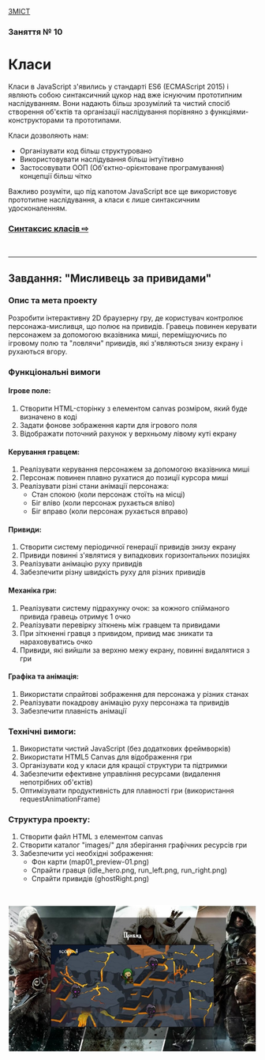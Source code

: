 [ЗМІСТ](../index.md)

### Заняття № 10

# Класи

Класи в JavaScript з'явились у стандарті ES6 (ECMAScript 2015) і являють собою синтаксичний цукор над вже існуючим прототипним наслідуванням. Вони надають більш зрозумілий та чистий спосіб створення об'єктів та організації наслідування порівняно з функціями-конструкторами та прототипами.

Класи дозволяють нам:
- Організувати код більш структуровано
- Використовувати наслідування більш інтуїтивно
- Застосовувати ООП (Об'єктно-орієнтоване програмування) концепції більш чітко

Важливо розуміти, що під капотом JavaScript все ще використовує прототипне наслідування, а класи є лише синтаксичним удосконаленням.

### [Синтаксис класів &#8680;](class.md)

<br>

---

## Завдання: "Мисливець за привидами"

### Опис та мета проекту
Розробити інтерактивну 2D браузерну гру, де користувач контролює персонажа-мисливця, що полює на привидів. Гравець повинен керувати персонажем за допомогою вказівника миші, переміщуючись по ігровому полю та "ловлячи" привидів, які з'являються знизу екрану і рухаються вгору.

### Функціональні вимоги

#### Ігрове поле:
1. Створити HTML-сторінку з елементом canvas розміром, який буде визначено в коді
2. Задати фонове зображення карти для ігрового поля
3. Відображати поточний рахунок у верхньому лівому куті екрану

#### Керування гравцем:
1. Реалізувати керування персонажем за допомогою вказівника миші
2. Персонаж повинен плавно рухатися до позиції курсора миші
3. Реалізувати різні стани анімації персонажа:
   - Стан спокою (коли персонаж стоїть на місці)
   - Біг вліво (коли персонаж рухається вліво)
   - Біг вправо (коли персонаж рухається вправо)

#### Привиди:
1. Створити систему періодичної генерації привидів знизу екрану
2. Привиди повинні з'являтися у випадкових горизонтальних позиціях
3. Реалізувати анімацію руху привидів
4. Забезпечити різну швидкість руху для різних привидів

#### Механіка гри:
1. Реалізувати систему підрахунку очок: за кожного спійманого привида гравець отримує 1 очко
2. Реалізувати перевірку зіткнень між гравцем та привидами
3. При зіткненні гравця з привидом, привид має зникати та нараховуватись очко
4. Привиди, які вийшли за верхню межу екрану, повинні видалятися з гри

#### Графіка та анімація:
1. Використати спрайтові зображення для персонажа у різних станах
2. Реалізувати покадрову анімацію руху персонажа та привидів
3. Забезпечити плавність анімації

### Технічні вимоги:
1. Використати чистий JavaScript (без додаткових фреймворків)
2. Використати HTML5 Canvas для відображення гри
3. Організувати код у класи для кращої структури та підтримки
4. Забезпечити ефективне управління ресурсами (видалення непотрібних об'єктів)
5. Оптимізувати продуктивність для плавності гри (використання requestAnimationFrame)

### Структура проекту:
1. Створити файл HTML з елементом canvas
2. Створити каталог "images/" для зберігання графічних ресурсів гри
3. Забезпечити усі необхідні зображення:
   - Фон карти (map01_preview-01.png)
   - Спрайти гравця (idle_hero.png, run_left.png, run_right.png)
   - Спрайти привидів (ghostRight.png)

<br>

![Task](task.jpg)